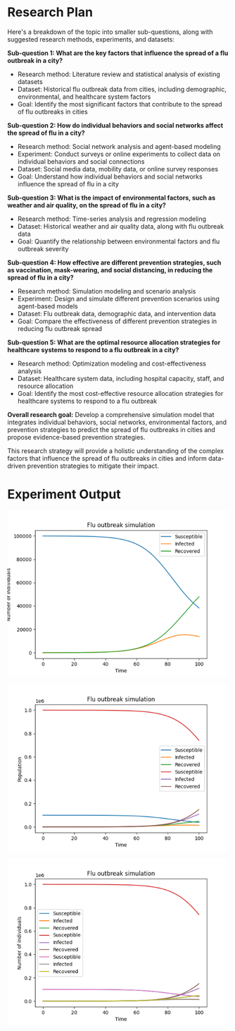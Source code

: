 # Research Plan
Here's a breakdown of the topic into smaller sub-questions, along with suggested research methods, experiments, and datasets:

**Sub-question 1: What are the key factors that influence the spread of a flu outbreak in a city?**

* Research method: Literature review and statistical analysis of existing datasets
* Dataset: Historical flu outbreak data from cities, including demographic, environmental, and healthcare system factors
* Goal: Identify the most significant factors that contribute to the spread of flu outbreaks in cities

**Sub-question 2: How do individual behaviors and social networks affect the spread of flu in a city?**

* Research method: Social network analysis and agent-based modeling
* Experiment: Conduct surveys or online experiments to collect data on individual behaviors and social connections
* Dataset: Social media data, mobility data, or online survey responses
* Goal: Understand how individual behaviors and social networks influence the spread of flu in a city

**Sub-question 3: What is the impact of environmental factors, such as weather and air quality, on the spread of flu in a city?**

* Research method: Time-series analysis and regression modeling
* Dataset: Historical weather and air quality data, along with flu outbreak data
* Goal: Quantify the relationship between environmental factors and flu outbreak severity

**Sub-question 4: How effective are different prevention strategies, such as vaccination, mask-wearing, and social distancing, in reducing the spread of flu in a city?**

* Research method: Simulation modeling and scenario analysis
* Experiment: Design and simulate different prevention scenarios using agent-based models
* Dataset: Flu outbreak data, demographic data, and intervention data
* Goal: Compare the effectiveness of different prevention strategies in reducing flu outbreak spread

**Sub-question 5: What are the optimal resource allocation strategies for healthcare systems to respond to a flu outbreak in a city?**

* Research method: Optimization modeling and cost-effectiveness analysis
* Dataset: Healthcare system data, including hospital capacity, staff, and resource allocation
* Goal: Identify the most cost-effective resource allocation strategies for healthcare systems to respond to a flu outbreak

**Overall research goal:**
Develop a comprehensive simulation model that integrates individual behaviors, social networks, environmental factors, and prevention strategies to predict the spread of flu outbreaks in cities and propose evidence-based prevention strategies.

This research strategy will provide a holistic understanding of the complex factors that influence the spread of flu outbreaks in cities and inform data-driven prevention strategies to mitigate their impact.

# Experiment Output


![Experiment Plot](plots/plot_14-17-47.png)

![Experiment Plot](plots/plot_14-17-50.png)

![Experiment Plot](plots/plot_14-17-53.png)
